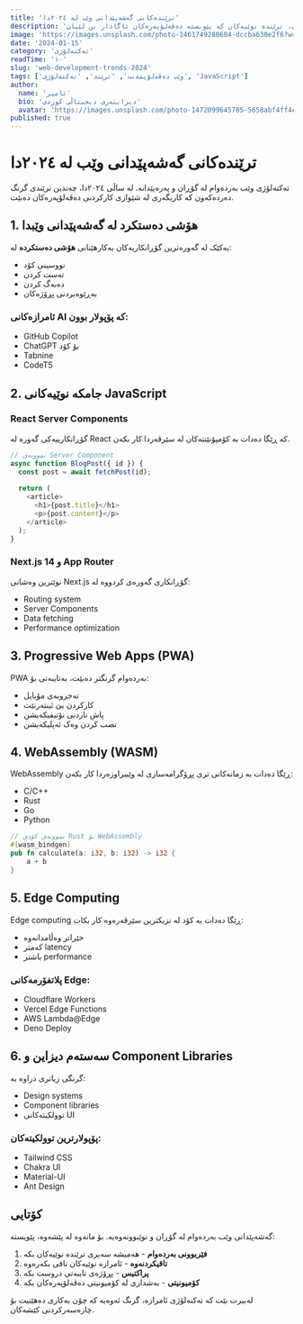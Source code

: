 ```yaml
---
title: 'ترێندەکانی گەشەپێدانی وێب لە ٢٠٢٤دا'
description: 'بەرەو پێش لە تەکنەلۆژی و پەرەپێدانی وێب، ترێندە نوێیەکان کە پێویستە دەڤەلۆپەرەکان ئاگادار بن لێیان'
image: 'https://images.unsplash.com/photo-1461749280684-dccba630e2f6?w=1200&h=600&fit=crop&crop=center'
date: '2024-01-15'
category: 'تەکنەلۆژی'
readTime: '١٠'
slug: 'web-development-trends-2024'
tags: ['وێب دەڤەلۆپمەنت', 'ترێند', 'تەکنەلۆژی', 'JavaScript']
author:
  name: 'ئامیر'
  bio: 'دیزاینەری دیجیتاڵی کوردی'
  avatar: 'https://images.unsplash.com/photo-1472099645785-5658abf4ff4e?w=150&h=150&fit=crop&crop=face'
published: true
---
```


# ترێندەکانی گەشەپێدانی وێب لە ٢٠٢٤دا

تەکنەلۆژی وێب بەردەوام لە گۆڕان و پەرەپێدانە. لە ساڵی ٢٠٢٤دا، چەندین ترێندی گرنگ دەردەکەون کە کاریگەری لە شێوازی کارکردنی دەڤەلۆپەرەکان دەبێت.

## 1. هۆشی دەستکرد لە گەشەپێدانی وێبدا

یەکێک لە گەورەترین گۆڕانکاریەکان بەکارهێنانی **هۆشی دەستکردە** لە:

- نووسینی کۆد
- تەست کردن
- دەبەگ کردن
- بەڕێوەبردنی پڕۆژەکان

### ئامرازەکانی AI کە پۆپولار بوون:

- GitHub Copilot
- ChatGPT بۆ کۆد
- Tabnine
- CodeT5

## 2. جامکە نوێیەکانی JavaScript

### React Server Components

گۆڕانکارییەکی گەورە لە React کە ڕێگا دەدات بە کۆمپۆنێنتەکان لە سێرڤەردا کار بکەن.

```javascript
// نموونەی Server Component
async function BlogPost({ id }) {
  const post = await fetchPost(id);
  
  return (
    <article>
      <h1>{post.title}</h1>
      <p>{post.content}</p>
    </article>
  );
}
```

### Next.js 14 و App Router

نوێترین وەشانی Next.js گۆڕانکاری گەورەی کردووە لە:

- Routing system
- Server Components
- Data fetching
- Performance optimization

## 3. Progressive Web Apps (PWA)

PWA بەردەوام گرنگتر دەبێت، بەتایبەتی بۆ:

- تەجروبەی مۆبایل
- کارکردن بێ ئینتەرنێت
- پاش ناردنی نۆتیفیکەیشن
- نصب کردن وەک ئەپلیکەیشن

## 4. WebAssembly (WASM)

WebAssembly ڕێگا دەدات بە زمانەکانی تری پڕۆگرامەسازی لە وێببراوزەردا کار بکەن:

- C/C++
- Rust
- Go
- Python

```rust
// نموونەی کۆدی Rust بۆ WebAssembly
#[wasm_bindgen]
pub fn calculate(a: i32, b: i32) -> i32 {
    a + b
}
```

## 5. Edge Computing

Edge computing ڕێگا دەدات بە کۆد لە نزیکترین سێرڤەرەوە کار بکات:

- خێراتر وەڵامدانەوە
- کەمتر latency
- باشتر performance

### پلاتفۆرمەکانی Edge:

- Cloudflare Workers
- Vercel Edge Functions
- AWS Lambda@Edge
- Deno Deploy

## 6. سەستەم دیزاین و Component Libraries

گرنگی زیاتری دراوە بە:

- Design systems
- Component libraries
- توولکیتەکانی UI

### پۆپولارترین توولکیتەکان:

- Tailwind CSS
- Chakra UI
- Material-UI
- Ant Design

## کۆتایی

گەشەپێدانی وێب بەردەوام لە گۆڕان و نوێبوونەوەیە. بۆ مانەوە لە پێشەوە، پێویستە:

1. **فێربوونی بەردەوام** - هەمیشە سەیری ترێندە نوێیەکان بکە
2. **تاقیکردنەوە** - ئامرازە نوێیەکان تاقی بکەرەوە
3. **پراکتیس** - پڕۆژەی تایبەتی دروست بکە
4. **کۆمیونیتی** - بەشداری لە کۆمیونیتی دەڤەلۆپەرەکان بکە

لەبیرت بێت کە تەکنەلۆژی ئامرازە، گرنگ ئەوەیە کە چۆن بەکاری دەهێنیت بۆ چارەسەرکردنی کێشەکان.
